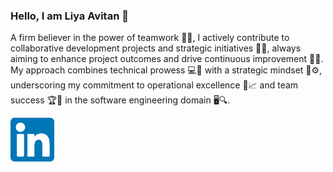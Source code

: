 ### Hello, I am Liya Avitan 👋

A firm believer in the power of teamwork 👥🌱, I actively contribute to collaborative development projects and strategic initiatives 🤝💼, always aiming to enhance project outcomes and drive continuous improvement 🚀🍃. My approach combines technical prowess 💻🔧 with a strategic mindset 🧠⚙️, underscoring my commitment to operational excellence 🌟📈 and team success 🏆🍂 in the software engineering domain 🖥️🔍.

<a href="https://www.linkedin.com/in/liya-hanny-avitan-a81b30162/" rel="nofollow">
  <img src="img/social/linkdin.png" height="70" style="max-width: 100%;">
</a>
<!--
**Ayo1a/Ayo1a** is a ✨ _special_ ✨ repository because its `README.md` (this file) appears on your GitHub profile.

Here are some ideas to get you started:

- 🔭 I’m currently working on ...
- 🌱 I’m currently learning ...
- 👯 I’m looking to collaborate on ...
- 🤔 I’m looking for help with ...
- 💬 Ask me about ...
- 📫 How to reach me: ...
- 😄 Pronouns: ...
- ⚡ Fun fact: ...
-->

